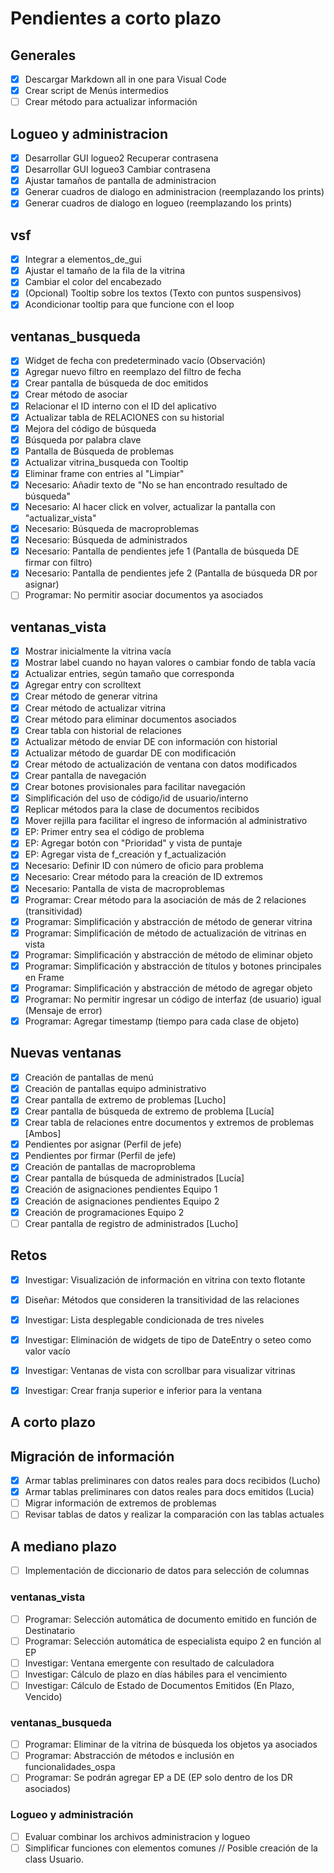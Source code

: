 # Pendientes a corto plazo
## Generales
- [x] Descargar Markdown all in one para Visual Code
- [x] Crear script de Menús intermedios
- [ ] Crear método para actualizar información

## Logueo y administracion
- [x] Desarrollar GUI logueo2 Recuperar contrasena
- [x] Desarrollar GUI logueo3 Cambiar contrasena
- [x] Ajustar tamaños de pantalla de administracion
- [x] Generar cuadros de dialogo en administracion (reemplazando los prints)
- [x] Generar cuadros de dialogo en logueo (reemplazando los prints)

## vsf
- [x] Integrar a elementos_de_gui
- [x] Ajustar el tamaño de la fila de la vitrina
- [x] Cambiar el color del encabezado
- [x] (Opcional) Tooltip sobre los textos (Texto con puntos suspensivos)
- [x] Acondicionar tooltip para que funcione con el loop

## ventanas_busqueda
- [x] Widget de fecha con predeterminado vacío (Observación)
- [x] Agregar nuevo filtro en reemplazo del filtro de fecha
- [x] Crear pantalla de búsqueda de doc emitidos
- [x] Crear método de asociar
- [x] Relacionar el ID interno con el ID del aplicativo
- [x] Actualizar tabla de RELACIONES con su historial
- [x] Mejora del código de búsqueda
- [x] Búsqueda por palabra clave
- [x] Pantalla de Búsqueda de problemas
- [x] Actualizar vitrina_busqueda con Tooltip
- [x] Eliminar frame con entries al "Limpiar"
- [x] Necesario: Añadir texto de "No se han encontrado resultado de búsqueda"
- [x] Necesario: Al hacer click en volver, actualizar la pantalla con "actualizar_vista"
- [x] Necesario: Búsqueda de macroproblemas
- [x] Necesario: Búsqueda de administrados
- [x] Necesario: Pantalla de pendientes jefe 1 (Pantalla de búsqueda DE firmar con filtro)
- [x] Necesario: Pantalla de pendientes jefe 2 (Pantalla de búsqueda DR por asignar)
- [ ] Programar: No permitir asociar documentos ya asociados 

## ventanas_vista
- [x] Mostrar inicialmente la vitrina vacía
- [x] Mostrar label cuando no hayan valores o cambiar fondo de tabla vacía
- [x] Actualizar entries, según tamaño que corresponda
- [x] Agregar entry con scrolltext
- [x] Crear método de generar vitrina
- [x] Crear método de actualizar vitrina
- [x] Crear método para eliminar documentos asociados
- [x] Crear tabla con historial de relaciones
- [x] Actualizar método de enviar DE con información con historial
- [x] Actualizar método de guardar DE con modificación
- [x] Crear método de actualización de ventana con datos modificados
- [x] Crear pantalla de navegación
- [x] Crear botones provisionales para facilitar navegación
- [x] Simplificación del uso de código/id de usuario/interno
- [x] Replicar métodos para la clase de documentos recibidos
- [x] Mover rejilla para facilitar el ingreso de información al administrativo
- [x] EP: Primer entry sea el código de problema
- [x] EP: Agregar botón con "Prioridad" y vista de puntaje
- [x] EP: Agregar vista de f_creación y f_actualización
- [x] Necesario: Definir ID con número de oficio para problema
- [x] Necesario: Crear método para la creación de ID extremos
- [x] Necesario: Pantalla de vista de macroproblemas
- [x] Programar: Crear método para la asociación de más de 2 relaciones (transitividad)
- [x] Programar: Simplificación y abstracción de método de generar vitrina
- [x] Programar: Simplificación de método de actualización de vitrinas en vista
- [x] Programar: Simplificación y abstracción de método de eliminar objeto
- [x] Programar: Simplificación y abstracción de títulos y botones principales en Frame
- [x] Programar: Simplificación y abstracción de método de agregar objeto
- [x] Programar: No permitir ingresar un código de interfaz (de usuario) igual (Mensaje de error)
- [x] Programar: Agregar timestamp (tiempo para cada clase de objeto)

## Nuevas ventanas
- [x] Creación de pantallas de menú
- [x] Creación de pantallas equipo administrativo
- [x] Crear pantalla de extremo de problemas [Lucho]
- [x] Crear pantalla de búsqueda de extremo de problema [Lucía]
- [x] Crear tabla de relaciones entre documentos y extremos de problemas [Ambos]
- [x] Pendientes por asignar (Perfil de jefe)
- [x] Pendientes por firmar (Perfil de jefe)
- [x] Creación de pantallas de macroproblema
- [x] Crear pantalla de búsqueda de administrados [Lucía]
- [x] Creación de asignaciones pendientes Equipo 1
- [x] Creación de asignaciones pendientes Equipo 2
- [x] Creación de programaciones Equipo 2
- [ ] Crear pantalla de registro de administrados [Lucho]

## Retos
- [x] Investigar: Visualización de información en vitrina con texto flotante
- [x] Diseñar: Métodos que consideren la transitividad de las relaciones 
- [x] Investigar: Lista desplegable condicionada de tres niveles
- [x] Investigar: Eliminación de widgets de tipo de DateEntry o seteo como valor vacío
- [x] Investigar: Ventanas de vista con scrollbar para visualizar vitrinas
- [x] Investigar: Crear franja superior e inferior para la ventana


## A corto plazo
## Migración de información
- [x] Armar tablas preliminares con datos reales para docs recibidos (Lucho)
- [x] Armar tablas preliminares con datos reales para docs emitidos (Lucia)
- [ ] Migrar información de extremos de problemas
- [ ] Revisar tablas de datos y realizar la comparación con las tablas actuales

## A mediano plazo
- [ ] Implementación de diccionario de datos para selección de columnas
### ventanas_vista
- [ ] Programar: Selección automática de documento emitido en función de Destinatario
- [ ] Programar: Selección automática de especialista equipo 2 en función al EP
- [ ] Investigar: Ventana emergente con resultado de calculadora
- [ ] Investigar: Cálculo de plazo en días hábiles para el vencimiento
- [ ] Investigar: Cálculo de Estado de Documentos Emitidos (En Plazo, Vencido)
### ventanas_busqueda
- [ ] Programar: Eliminar de la vitrina de búsqueda los objetos ya asociados
- [ ] Programar: Abstracción de métodos e inclusión en funcionalidades_ospa
- [ ] Programar: Se podrán agregar EP a DE (EP solo dentro de los DR asociados)

### Logueo y administración
- [ ] Evaluar combinar los archivos administracion y logueo
- [ ] Simplificar funciones con elementos comunes // Posible creación de la class Usuario.
